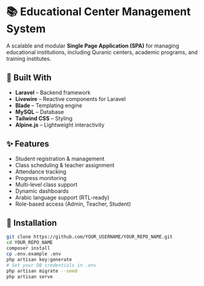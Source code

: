 # 📚 Educational Center Management System

A scalable and modular **Single Page Application (SPA)** for managing educational institutions, including Quranic centers, academic programs, and training institutes.

## 🔧 Built With

- **Laravel** – Backend framework  
- **Livewire** – Reactive components for Laravel  
- **Blade** – Templating engine  
- **MySQL** – Database  
- **Tailwind CSS** – Styling  
- **Alpine.js** – Lightweight interactivity

## ✨ Features

- Student registration & management  
- Class scheduling & teacher assignment  
- Attendance tracking  
- Progress monitoring  
- Multi-level class support  
- Dynamic dashboards  
- Arabic language support (RTL-ready)  
- Role-based access (Admin, Teacher, Student)

## 🚀 Installation

```bash
git clone https://github.com/YOUR_USERNAME/YOUR_REPO_NAME.git
cd YOUR_REPO_NAME
composer install
cp .env.example .env
php artisan key:generate
# Set your DB credentials in .env
php artisan migrate --seed
php artisan serve
